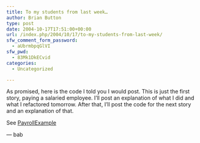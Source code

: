 ```yaml
---
title: To my students from last week…
author: Brian Button
type: post
date: 2004-10-17T17:51:00+00:00
url: /index.php/2004/10/17/to-my-students-from-last-week/
sfw_comment_form_password:
  - aUbrmbpqGlVI
sfw_pwd:
  - 83Mk1DkECvid
categories:
  - Uncategorized

---
```

As promised, here is the code I told you I would post. This is just the first story, paying a salaried employee. I&#8217;ll post an explanation of what I did and what I refactored tomorrow. After that, I&#8217;ll post the code for the next story and an explanation of that.

See [PayrollExample][1]

&#8212; bab

 [1]: http://www.agilestl.com/downloads/PayrollExercise.zip